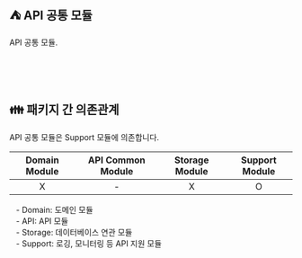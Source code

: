 ## ⛺️ API 공통 모듈

API 공통 모듈.

<br/><br/><br/>

## 👪 패키지 간 의존관계

API 공통 모듈은 Support 모듈에 의존합니다.

| Domain Module | API Common Module | Storage Module | Support Module |
|:-------------:|:-----------------:|:--------------:|:--------------:|
|       X       |         -         |       X        |       O        |

&nbsp;&nbsp; - Domain: 도메인 모듈 <br/>
&nbsp;&nbsp; - API: API 모듈 <br/>
&nbsp;&nbsp; - Storage: 데이터베이스 연관 모듈 <br/>
&nbsp;&nbsp; - Support: 로깅, 모니터링 등 API 지원 모듈 <br/>

<br/>
